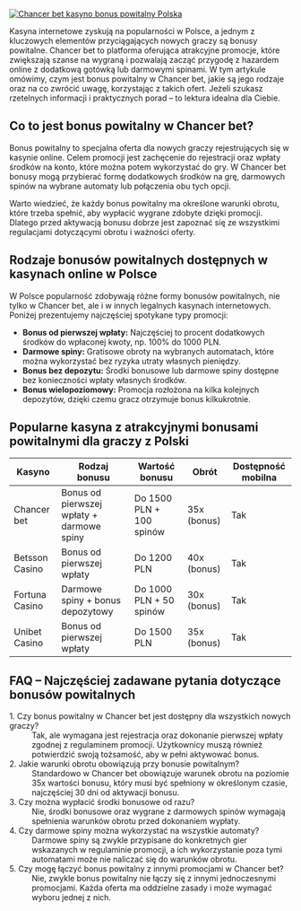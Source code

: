 [![Chancer bet kasyno bonus powitalny Polska](https://123-caf.pages.dev/gitsignup.png)](https://vrmoo.ru/Bt82HjjY)

<p>Kasyna internetowe zyskują na popularności w Polsce, a jednym z kluczowych elementów przyciągających nowych graczy są bonusy powitalne. Chancer bet to platforma oferująca atrakcyjne promocje, które zwiększają szanse na wygraną i pozwalają zacząć przygodę z hazardem online z dodatkową gotówką lub darmowymi spinami. W tym artykule omówimy, czym jest bonus powitalny w Chancer bet, jakie są jego rodzaje oraz na co zwrócić uwagę, korzystając z takich ofert. Jeżeli szukasz rzetelnych informacji i praktycznych porad – to lektura idealna dla Ciebie.</p>  <h2>Co to jest bonus powitalny w Chancer bet?</h2> <p>Bonus powitalny to specjalna oferta dla nowych graczy rejestrujących się w kasynie online. Celem promocji jest zachęcenie do rejestracji oraz wpłaty środków na konto, które można potem wykorzystać do gry. W Chancer bet bonusy mogą przybierać formę dodatkowych środków na grę, darmowych spinów na wybrane automaty lub połączenia obu tych opcji.</p> <p>Warto wiedzieć, że każdy bonus powitalny ma określone warunki obrotu, które trzeba spełnić, aby wypłacić wygrane zdobyte dzięki promocji. Dlatego przed aktywacją bonusu dobrze jest zapoznać się ze wszystkimi regulacjami dotyczącymi obrotu i ważności oferty.</p>  <h2>Rodzaje bonusów powitalnych dostępnych w kasynach online w Polsce</h2> <p>W Polsce popularność zdobywają różne formy bonusów powitalnych, nie tylko w Chancer bet, ale i w innych legalnych kasynach internetowych. Poniżej prezentujemy najczęściej spotykane typy promocji:</p>  <ul>   <li><strong>Bonus od pierwszej wpłaty:</strong> Najczęściej to procent dodatkowych środków do wpłaconej kwoty, np. 100% do 1000 PLN.</li>   <li><strong>Darmowe spiny:</strong> Gratisowe obroty na wybranych automatach, które można wykorzystać bez ryzyka utraty własnych pieniędzy.</li>   <li><strong>Bonus bez depozytu:</strong> Środki bonusowe lub darmowe spiny dostępne bez konieczności wpłaty własnych środków.</li>   <li><strong>Bonus wielopoziomowy:</strong> Promocja rozłożona na kilka kolejnych depozytów, dzięki czemu gracz otrzymuje bonus kilkukrotnie.</li> </ul>  <h2>Popularne kasyna z atrakcyjnymi bonusami powitalnymi dla graczy z Polski</h2> <table>   <thead>     <tr>       <th>Kasyno</th>       <th>Rodzaj bonusu</th>       <th>Wartość bonusu</th>       <th>Obrót</th>       <th>Dostępność mobilna</th>     </tr>   </thead>   <tbody>     <tr>       <td>Chancer bet</td>       <td>Bonus od pierwszej wpłaty + darmowe spiny</td>       <td>Do 1500 PLN + 100 spinów</td>       <td>35x (bonus)</td>       <td>Tak</td>     </tr>     <tr>       <td>Betsson Casino</td>       <td>Bonus od pierwszej wpłaty</td>       <td>Do 1200 PLN</td>       <td>40x (bonus)</td>       <td>Tak</td>     </tr>     <tr>       <td>Fortuna Casino</td>       <td>Darmowe spiny + bonus depozytowy</td>       <td>Do 1000 PLN + 50 spinów</td>       <td>30x (bonus)</td>       <td>Tak</td>     </tr>     <tr>       <td>Unibet Casino</td>       <td>Bonus od pierwszej wpłaty</td>       <td>Do 1500 PLN</td>       <td>35x (bonus)</td>       <td>Tak</td>     </tr>   </tbody> </table>  <h2>FAQ – Najczęściej zadawane pytania dotyczące bonusów powitalnych</h2> <dl>   <dt>1. Czy bonus powitalny w Chancer bet jest dostępny dla wszystkich nowych graczy?</dt>   <dd>Tak, ale wymagana jest rejestracja oraz dokonanie pierwszej wpłaty zgodnej z regulaminem promocji. Użytkownicy muszą również potwierdzić swoją tożsamość, aby w pełni aktywować bonus.</dd>    <dt>2. Jakie warunki obrotu obowiązują przy bonusie powitalnym?</dt>   <dd>Standardowo w Chancer bet obowiązuje warunek obrotu na poziomie 35x wartości bonusu, który musi być spełniony w określonym czasie, najczęściej 30 dni od aktywacji bonusu.</dd>    <dt>3. Czy można wypłacić środki bonusowe od razu?</dt>   <dd>Nie, środki bonusowe oraz wygrane z darmowych spinów wymagają spełnienia warunków obrotu przed dokonaniem wypłaty.</dd>    <dt>4. Czy darmowe spiny można wykorzystać na wszystkie automaty?</dt>   <dd>Darmowe spiny są zwykle przypisane do konkretnych gier wskazanych w regulaminie promocji, a ich wykorzystanie poza tymi automatami może nie naliczać się do warunków obrotu.</dd>    <dt>5. Czy mogę łączyć bonus powitalny z innymi promocjami w Chancer bet?</dt>   <dd>Nie, zwykle bonus powitalny nie łączy się z innymi jednoczesnymi promocjami. Każda oferta ma oddzielne zasady i może wymagać wyboru jednej z nich.</dd> </dl>
